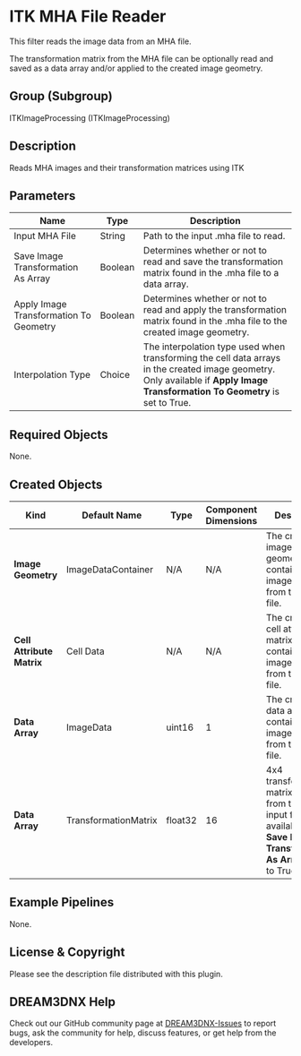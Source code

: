 # ITK MHA File Reader

This filter reads the image data from an MHA file.

The transformation matrix from the MHA file can be optionally read and saved as a data array and/or applied to the created image geometry.

## Group (Subgroup) ##

ITKImageProcessing (ITKImageProcessing)

## Description ##

Reads MHA images and their transformation matrices using ITK

## Parameters ##

| Name             | Type | Description |
|------------------|------|-------------|
| Input MHA File | String | Path to the input .mha file to read. |
| Save Image Transformation As Array | Boolean | Determines whether or not to read and save the transformation matrix found in the .mha file to a data array. |
| Apply Image Transformation To Geometry | Boolean | Determines whether or not to read and apply the transformation matrix found in the .mha file to the created image geometry. |
| Interpolation Type | Choice | The interpolation type used when transforming the cell data arrays in the created image geometry. Only available if **Apply Image Transformation To Geometry** is set to True.|

## Required Objects ##

None.

## Created Objects ##

| Kind | Default Name | Type | Component Dimensions | Description |
|------|--------------|------|----------------------|-------------|
| **Image Geometry** | ImageDataContainer | N/A | N/A | The created image geometry that contains the image data from the .mha file. |
| **Cell Attribute Matrix** | Cell Data | N/A | N/A | The created cell attribute matrix that contains the image data from the .mha file. |
| **Data Array** | ImageData | uint16 | 1 | The created data array that contains the image data from the .mha file. |
| **Data Array** | TransformationMatrix | float32 | 16 | 4x4 transformation matrix read from the .mha input file. Only available if **Save Image Transformation As Array** is set to True. |

## Example Pipelines ##

None.

## License & Copyright ##

Please see the description file distributed with this plugin.

## DREAM3DNX Help

Check out our GitHub community page at [DREAM3DNX-Issues](https://github.com/BlueQuartzSoftware/DREAM3DNX-Issues) to report bugs, ask the community for help, discuss features, or get help from the developers.


